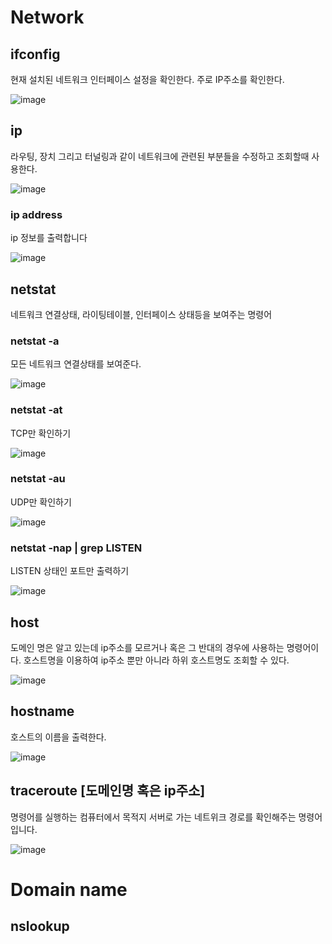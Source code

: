 # Network

## ifconfig
현재 설치된 네트워크 인터페이스 설정을 확인한다. 주로 IP주소를 확인한다. 

![image](https://user-images.githubusercontent.com/48200520/81061266-fde24500-8f0e-11ea-89aa-0f2450de6564.png)

## ip 
라우팅, 장치 그리고 터널링과 같이 네트워크에 관련된 부분들을 수정하고 조회할때 사용한다. 

![image](https://user-images.githubusercontent.com/48200520/81067598-dcd32180-8f19-11ea-8b31-9bf05d3f8d08.png)
### ip address
ip 정보를 출력합니다

![image](https://user-images.githubusercontent.com/48200520/81067953-7e5a7300-8f1a-11ea-8dd4-85b73896f424.png)

## netstat
네트워크 연결상태, 라이팅테이블, 인터페이스 상태등을 보여주는 명령어

### netstat -a
모든 네트워크 연결상태를 보여준다.

![image](https://user-images.githubusercontent.com/48200520/81068201-f0cb5300-8f1a-11ea-977f-ae07bdb60cea.png)

### netstat -at
TCP만 확인하기

![image](https://user-images.githubusercontent.com/48200520/81068286-13f60280-8f1b-11ea-95fe-9e9553e0606d.png)

### netstat -au
UDP만 확인하기

![image](https://user-images.githubusercontent.com/48200520/81068380-3c7dfc80-8f1b-11ea-99fe-5cbc1f9a95bc.png)

### netstat -nap | grep LISTEN
LISTEN 상태인 포트만 출력하기

![image](https://user-images.githubusercontent.com/48200520/81068489-69321400-8f1b-11ea-80be-b2f77952a3b1.png)

## host
도메인 명은 알고 있는데 ip주소를 모르거나 혹은 그 반대의 경우에 사용하는 명령어이다. 호스트명을 이용하여 ip주소 뿐만 아니라 하위 호스트명도 조회할 수 있다. 

![image](https://user-images.githubusercontent.com/48200520/81072275-e1e79f00-8f20-11ea-8faf-628aa70ff006.png)

## hostname
호스트의 이름을 출력한다. 

![image](https://user-images.githubusercontent.com/48200520/81072373-05aae500-8f21-11ea-8bc0-479d7eb1d3dc.png)

## traceroute [도메인명 혹은 ip주소]
명령어를 실행하는 컴퓨터에서 목적지 서버로 가는 네트위크 경로를 확인해주는 명령어입니다. 

![image](https://user-images.githubusercontent.com/48200520/81076062-23c71400-8f26-11ea-8c89-ced85290358b.png)

# Domain name
## nslookup
